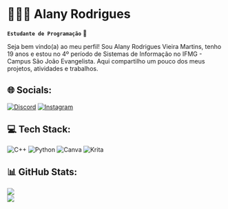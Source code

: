 # 👩🏽‍💻 Alany Rodrigues

**`Estudante de Programação`** 🌟

Seja bem vindo(a) ao meu perfil! Sou Alany Rodrigues Vieira Martins, tenho 19 anos e estou no 4º período de Sistemas de Informação no IFMG - Campus São João Evangelista. Aqui compartilho um pouco dos meus projetos, atividades e trabalhos.

## 🌐 Socials:
[![Discord](https://img.shields.io/badge/Discord-%237289DA.svg?logo=discord&logoColor=white)](https://discord.gg/Alany05#8715) [![Instagram](https://img.shields.io/badge/Instagram-%23E4405F.svg?logo=Instagram&logoColor=white)](https://instagram.com/lany_rv) 

## 💻 Tech Stack:
![C++](https://img.shields.io/badge/c++-%2300599C.svg?style=flat&logo=c%2B%2B&logoColor=white) ![Python](https://img.shields.io/badge/python-3670A0?style=flat&logo=python&logoColor=ffdd54) ![Canva](https://img.shields.io/badge/Canva-%2300C4CC.svg?style=flat&logo=Canva&logoColor=white) ![Krita](https://img.shields.io/badge/Krita-203759?style=flat&logo=krita&logoColor=EEF37B)
## 📊 GitHub Stats:
![](https://github-readme-streak-stats.herokuapp.com/?user=AlanyRodriguess&theme=dracula&hide_border=false)<br/>
![](https://github-readme-stats.vercel.app/api/top-langs/?username=AlanyRodrigues&theme=dracula&hide_border=false&include_all_commits=false&count_private=false&layout=compact)

